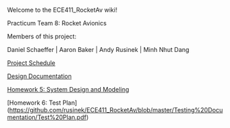 Welcome to the ECE411_RocketAv wiki!

Practicum Team 8: Rocket Avionics

Members of this project:

Daniel Schaeffer | Aaron Baker | Andy Rusinek | Minh Nhut Dang

[Project Schedule](https://github.com/rusinek/ECE411_RocketAv/blob/master/Rocket_Av%20Schedule.mpp)

[Design Documentation](https://github.com/rusinek/ECE411_RocketAv/tree/master/Design%20Documentation)

[Homework 5: System Design and Modeling](https://github.com/rusinek/ECE411_RocketAv/blob/master/ECE411_SystemDesignandModeling.pdf)

[Homework 6: Test Plan]
(https://github.com/rusinek/ECE411_RocketAv/blob/master/Testing%20Documentation/Test%20Plan.pdf)